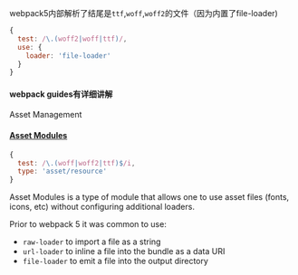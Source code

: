webpack5内部解析了结尾是`ttf`,`woff`,`woff2`的文件（因为内置了file-loader)
```javascript
{
  test: /\.(woff2|woff|ttf)/,
  use: {
    loader: 'file-loader'
  }
}
```
#### webpack guides有详细讲解
Asset Management

#### [Asset Modules](https://webpack.js.org/guides/asset-modules/)
```javascript
{
  test: /\.(woff|woff2|ttf)$/i,
  type: 'asset/resource'
}
```
Asset Modules is a type of module that allows one to use asset files (fonts, icons, etc) without configuring additional loaders.

Prior to webpack 5 it was common to use:
- `raw-loader` to import a file as a string
- `url-loader` to inline a file into the bundle as a data URI
- `file-loader` to emit a file into the output directory